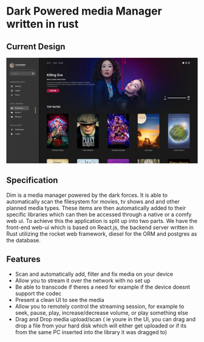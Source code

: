 # Dark Powered media Manager written in rust

## Current Design
![Design 1](./docs/design/design3.jpg?raw=true)

## Specification
Dim is a media manager powered by the dark forces. It is able to automatically scan the filesystem for movies, tv shows and and other planned media types. These items are then automatically added to their specific libraries which can then be accessed through a native or a comfy web ui.
To achieve this the application is split up into two parts. We have the front-end web-ui which is based on React.js, the backend server written in Rust utilizing the rocket web framework, diesel for the ORM and postgres as the database.

## Features
- Scan and automatically add, filter and fix media on your device
- Allow you to stream it over the network with no set up
- Be able to transcode if theres a need for example if the device doesnt support the codec
- Present a clean UI to see the media
- Allow you to remotely control the streaming session, for example to seek, pause, play, increase/decrease volume, or play something else
- Drag and Drop media upload/scan ( ie youre in the UI, you can drag and drop a file from your hard disk which will either get uploaded or if its from the same PC inserted into the library it was dragged to)
